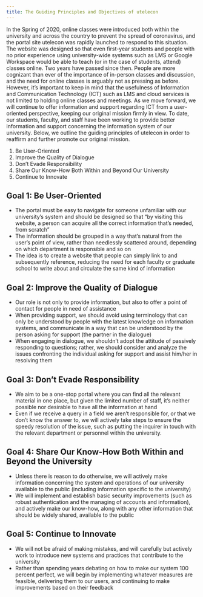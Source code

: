 ```yaml
---
title: The Guiding Principles and Objectives of utelecon
---
```


In the Spring of 2020, online classes were introduced both within the university and across the country to prevent the spread of coronavirus, and the portal site utelecon was rapidly launched to respond to this situation. The website was designed so that even first-year students and people with no prior experience using university-wide systems such as LMS or Google Workspace would be able to teach (or in the case of students, attend) classes online. Two years have passed since then. People are more cognizant than ever of the importance of in-person classes and discussion, and the need for online classes is arguably not as pressing as before. However, it’s important to keep in mind that the usefulness of Information and Communication Technology (ICT) such as LMS and cloud services is not limited to holding online classes and meetings. As we move forward, we will continue to offer information and support regarding ICT from a user-oriented perspective, keeping our original mission firmly in view. To date, our students, faculty, and staff have been working to provide better information and support concerning the information system of our university. Below, we outline the guiding principles of utelecon in order to reaffirm and further promote our original mission.

1. Be User-Oriented
1. Improve the Quality of Dialogue
1. Don’t Evade Responsibility
1. Share Our Know-How Both Within and Beyond Our University
1. Continue to Innovate

## Goal 1: Be User-Oriented

- The portal must be easy to navigate for someone unfamiliar with our university’s system and should be designed so that “by visiting this website, a person can acquire all the correct information that’s needed, from scratch” 
- The information should be grouped in a way that’s natural from the user’s point of view, rather than needlessly scattered around, depending on which department is responsible and so on
- The idea is to create a website that people can simply link to and subsequently reference, reducing the need for each faculty or graduate school to write about and circulate the same kind of information

## Goal 2: Improve the Quality of Dialogue

- Our role is not only to provide information, but also to offer a point of contact for people in need of assistance
- When providing support, we should avoid using terminology that can only be understood by people with the latest knowledge on information systems, and communicate in a way that can be understood by the person asking for support (the partner in the dialogue)
- When engaging in dialogue, we shouldn’t adopt the attitude of passively responding to questions; rather, we should consider and analyze the issues confronting the individual asking for support and assist him/her in resolving them

## Goal 3: Don’t Evade Responsibility

- We aim to be a one-stop portal where you can find all the relevant material in one place, but given the limited number of staff, it’s neither possible nor desirable to have all the information at hand
- Even if we receive a query in a field we aren’t responsible for, or that we don’t know the answer to, we will actively take steps to ensure the speedy resolution of the issue, such as putting the inquirer in touch with the relevant department or personnel within the university.

## Goal 4: Share Our Know-How Both Within and Beyond the University

- Unless there is reason to do otherwise, we will actively make information concerning the system and operations of our university available to the public (including information specific to the university)
- We will implement and establish basic security improvements (such as robust authentication and the managing of accounts and information), and actively make our know-how, along with any other information that should be widely shared, available to the public

## Goal 5: Continue to Innovate

- We will not be afraid of making mistakes, and will carefully but actively work to introduce new systems and practices that contribute to the university
- Rather than spending years debating on how to make our system 100 percent perfect, we will begin by implementing whatever measures are feasible, delivering them to our users, and continuing to make improvements based on their feedback

